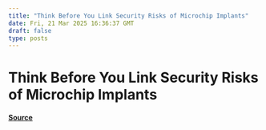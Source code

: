 ```yaml
---
title: "Think Before You Link Security Risks of Microchip Implants"
date: Fri, 21 Mar 2025 16:36:37 GMT
draft: false
type: posts
---
```

# Think Before You Link Security Risks of Microchip Implants









#### [Source](https://hackernoon.com/think-before-you-link-security-risks-of-microchip-implants?source=rss)

